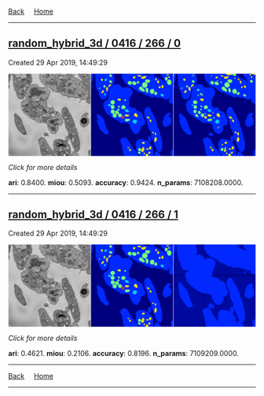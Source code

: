 
[Back](..)&nbsp;&nbsp;&nbsp;&nbsp;&nbsp;[Home](https://leapmanlab.github.io/snapshots)

---

<div class="summary"><a href="0"><h2>random_hybrid_3d / 0416 / 266 / 0</h2></a><p>Created 29 Apr 2019, 14:49:29
</p><a href="0"><img src="0/media/summary.png" align="center"></a><p>
<i>Click for more details</i>
</p></div>

**ari**: 0.8400. **miou**: 0.5093. **accuracy**: 0.9424. **n_params**: 7108208.0000. 

---

<div class="summary"><a href="1"><h2>random_hybrid_3d / 0416 / 266 / 1</h2></a><p>Created 29 Apr 2019, 14:49:29
</p><a href="1"><img src="1/media/summary.png" align="center"></a><p>
<i>Click for more details</i>
</p></div>

**ari**: 0.4621. **miou**: 0.2106. **accuracy**: 0.8196. **n_params**: 7109209.0000. 

---

[Back](..)&nbsp;&nbsp;&nbsp;&nbsp;&nbsp;[Home](https://leapmanlab.github.io/snapshots)

---